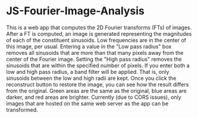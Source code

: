 JS-Fourier-Image-Analysis
=========================

This is a web app that computes the 2D Fourier transforms (FTs) of images. After a FT is computed, an image is generated representing the magnitudes of each of the constituent sinusoids. Low frequencies are in the center of this image, per usual. Entering a value in the "Low pass radius" box removes all sinusoids that are more than that many pixels away from the center of the Fourier image. Setting the "High pass radius" removes the sinusoids that are within the specified number of pixels. If you enter both a low and high pass radius, a band filter will be applied. That is, only sinusoids between the low and high radii are kept. Once you click the reconstruct button to restore the image, you can see how the result differs from the original. Green areas are the same as the original, blue areas are darker, and red areas are brighter. Currently (due to CORS issues), only images that are hosted on the same web server as the app can be transformed.
